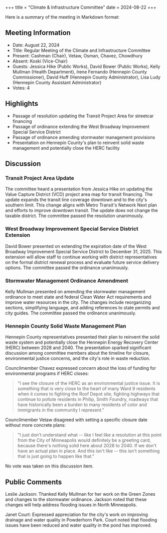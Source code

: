 +++
title = "Climate & Infrastructure Committee"
date = 2024-08-22
+++

Here is a summary of the meeting in Markdown format:

## Meeting Information
- Date: August 22, 2024
- Title: Regular Meeting of the Climate and Infrastructure Committee
- Present: Cashman (Chair), Vetaw, Osman, Chavez, Chowdhury
- Absent: Koski (Vice-Chair)
- Guests: Jessica Hike (Public Works), David Bower (Public Works), Kelly Mullman (Health Department), Irene Fernando (Hennepin County Commissioner), David Huff (Hennepin County Administrator), Lisa Ludy (Hennepin County Assistant Administrator)
- Votes: 4

## Highlights

- Passage of resolution updating the Transit Project Area for streetcar financing
- Passage of ordinance extending the West Broadway Improvement Special Service District
- Passage of ordinance amending stormwater management provisions
- Presentation on Hennepin County's plan to reinvent solid waste management and potentially close the HERC facility

## Discussion

### Transit Project Area Update

The committee heard a presentation from Jessica Hike on updating the Value Capture District (VCD) project area map for transit financing. The update expands the transit line coverage downtown and to the city's southern limit. This change aligns with Metro Transit's Network Next plan and efforts to improve downtown transit. The update does not change the taxable district. The committee passed the resolution unanimously.

### West Broadway Improvement Special Service District Extension

David Bower presented on extending the expiration date of the West Broadway Improvement Special Service District to December 31, 2025. This extension will allow staff to continue working with district representatives on the formal district renewal process and evaluate future service delivery options. The committee passed the ordinance unanimously.

### Stormwater Management Ordinance Amendment

Kelly Mullman presented on amending the stormwater management ordinance to meet state and federal Clean Water Act requirements and improve water resources in the city. The changes include reorganizing sections, simplifying language, and adding references to state permits and city guides. The committee passed the ordinance unanimously.

### Hennepin County Solid Waste Management Plan

Hennepin County representatives presented their plan to reinvent the solid waste system and potentially close the Hennepin Energy Recovery Center (HERC) between 2028 and 2040. The presentation sparked significant discussion among committee members about the timeline for closure, environmental justice concerns, and the city's role in waste reduction.

Councilmember Chavez expressed concern about the loss of funding for environmental programs if HERC closes:

> "I see the closure of the HERC as an environmental justice issue. It is something that is very close to the heart of many Ward 9 residents when it comes to fighting the Roof Depot site, fighting highways that continue to pollute residents in Philip, Smith Foundry, roadways that have historically been a burden to many residents of color and immigrants in the community I represent."

Councilmember Vetaw disagreed with setting a specific closure date without more concrete plans:

> "I just don't understand what -- like I feel like a resolution at this point from the City of Minneapolis would definitely be a greeting card, because there's nothing solid here about 2028 to 2040. If we don't have an actual plan in place. And this isn't like -- this isn't something that is just going to happen like that."

No vote was taken on this discussion item.

## Public Comments

Leslie Jackson: Thanked Kelly Mullman for her work on the Green Zones and changes to the stormwater ordinance. Jackson noted that these changes will help address flooding issues in North Minneapolis.

Janet Court: Expressed appreciation for the city's work on improving drainage and water quality in Powderhorn Park. Court noted that flooding issues have been reduced and water quality in the pond has improved.
